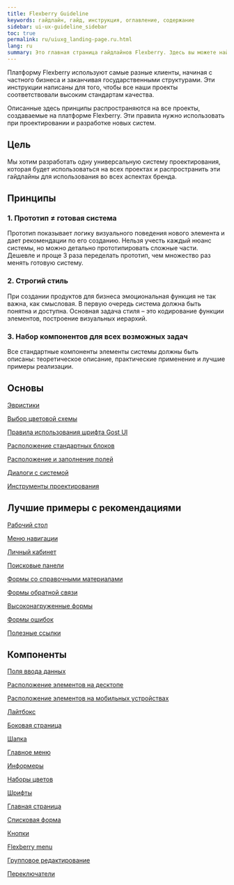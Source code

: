 ```yaml
---
title: Flexberry Guideline
keywords: гайдлайн, гайд, инструкция, оглавление, содержание
sidebar: ui-ux-guideline_sidebar
toc: true
permalink: ru/uiuxg_landing-page.ru.html
lang: ru
summary: Это главная страница гайдлайнов Flexberry. Здесь вы можете найти всю теоретическую и практическую информацию, которая поможет вам понять дизайн-систему нашей платформы.
---
```


Платформу Flexberry используют самые разные клиенты, начиная с частного бизнеса и заканчивая государственными структурами. Эти инструкции написаны для того, чтобы все наши проекты соответствовали высоким стандартам качества.

Описанные здесь принципы распространяются на все проекты, создаваемые на платформе Flexberry. Эти правила нужно использовать при проектировании и разработке новых систем.

## Цель

Мы хотим разработать одну универсальную систему проектирования, которая будет использоваться на всех проектах и распространить эти гайдлайны для использования во всех аспектах бренда.

## Принципы

### 1. Прототип ≠ готовая система

Прототип показывает логику визуального поведения нового элемента и дает рекомендации по его созданию. Нельзя учесть каждый нюанс системы, но можно детально прототипировать сложные части. Дешевле и проще 3 раза переделать прототип, чем множество раз менять готовую систему.

### 2. Строгий стиль

При создании продуктов для бизнеса эмоциональная функция не так важна, как смысловая. В первую очередь система должна быть понятна и доступна. Основная задача стиля – это кодирование функции элементов, построение визуальных иерархий.

### 3. Набор компонентов для всех возможных задач

Все стандартные компоненты элементы системы должны быть описаны: теоретическое описание, практические применение и лучшие примеры реализации.

## Основы

[Эвристики](uiuxg_heuristics.ru.md)

[Выбор цветовой схемы](uiuxg_color_selection.ru.md)

[Правила использования шрифта Gost UI](uiuxg_fonts_usage.ru.md)

[Расположение стандартных блоков](uiuxg_elements_location.ru.md)

[Расположение и заполнение полей](uiuxg_fields_location_and_fill.ru.md)

[Диалоги с системой](uiuxg_dialog_with_a_system.ru.md)

[Инструменты проектирования](uiuxg_prototyping_tools.ru.md)

## Лучшие примеры с рекомендациями

[Рабочий стол](uiuxg_main_page_manual.ru.md)

[Меню навигации](uiuxg_sitemap.ru.md)

[Личный кабинет](uiuxg_lk.ru.md)

[Поисковые панели](uiuxg_search.ru.md)

[Формы со справочными материалами](uiuxg_help_forms.ru.md)

[Формы обратной связи](uiuxg_feedback_form.ru.md)

[Высоконагруженные формы](uiuxg_complex_forms.ru.md)

[Формы ошибок](uiuxg_error_forms.ru.md)

[Полезные ссылки](uiuxg_useful_links.ru.md)

## Компоненты

[Поля ввода данных](uiuxg_input_fields.ru.md)

[Расположение элементов на десктопе](uiuxg_desktop_layout.ru.md)

[Расположение элементов на мобильных устройствах](uiuxg_mobile_layout.ru.md)

[Лайтбокс](uiuxg_lightbox.ru.md)

[Боковая страница](uiuxg_sidepage.ru.md)

[Шапка](uiuxg_header.ru.md)

[Главное меню](uiuxg_main_menu.ru.md)

[Информеры](uiuxg_informers.ru.md)

[Наборы цветов](uiuxg_color_palettes.ru.md)

[Шрифты](uiuxg_fonts.ru.md)

[Главная страница](uiuxg_main_page.ru.md)

[Списковая форма](uiuxg_list_form.ru.md)

[Кнопки](uiuxg_buttons.ru.md)

[Flexberry menu](uiuxg_flexberry_menu.ru.md)

[Групповое редактирование](uiuxg_group_edit.ru.md)

[Переключатели](uiuxg_switcher.ru.md)
